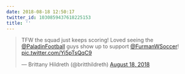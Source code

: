 ```yaml
---
date: 2018-08-18 12:50:17
twitter_id: 1030859437618225153
title: ''
---
```


<blockquote class="twitter-tweet"><p lang="en" dir="ltr">TFW the squad just keeps scoring! Loved seeing the <a href="https://twitter.com/PaladinFootball?ref_src=twsrc%5Etfw">@PaladinFootball</a> guys show up to support <a href="https://twitter.com/FurmanWSoccer?ref_src=twsrc%5Etfw">@FurmanWSoccer</a>! <a href="https://t.co/Yi5pTsQqC9">pic.twitter.com/Yi5pTsQqC9</a></p>&mdash; Brittany Hildreth (@britthildreth) <a href="https://twitter.com/britthildreth/status/1030858646236876802?ref_src=twsrc%5Etfw">August 18, 2018</a></blockquote>
<script async src="https://platform.twitter.com/widgets.js" charset="utf-8"></script>
